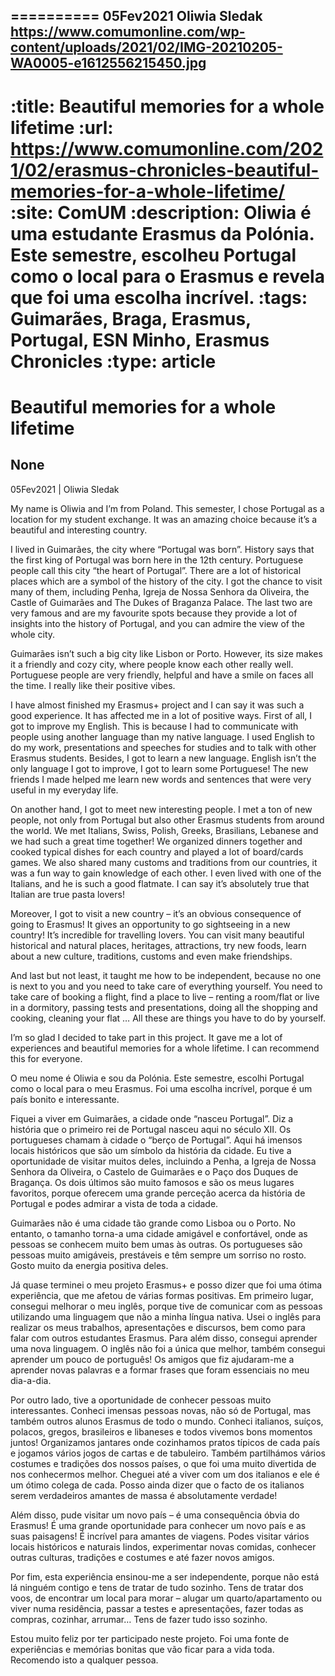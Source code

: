 
==========
05Fev2021
Oliwia Sledak
https://www.comumonline.com/wp-content/uploads/2021/02/IMG-20210205-WA0005-e1612556215450.jpg
---
:title: Beautiful memories for a whole lifetime
:url: https://www.comumonline.com/2021/02/erasmus-chronicles-beautiful-memories-for-a-whole-lifetime/
:site: ComUM
:description: Oliwia é uma estudante Erasmus da Polónia. Este semestre, escolheu Portugal como o local para o Erasmus e revela que foi uma escolha incrível.
:tags: Guimarães, Braga, Erasmus, Portugal, ESN Minho, Erasmus Chronicles
:type: article
==========


# **Beautiful memories for a whole lifetime**

## None

05Fev2021 | Oliwia Sledak

My name is Oliwia and I’m from Poland. This semester, I chose Portugal as a location for my student exchange. It was an amazing choice because it’s a beautiful and interesting country.

I lived in Guimarães, the city where “Portugal was born”. History says that the first king of Portugal was born here in the 12th century. Portuguese people call this city “the heart of Portugal”. There are a lot of historical places which are a symbol of the history of the city. I got the chance to visit many of them, including Penha, Igreja de Nossa Senhora da Oliveira, the Castle of Guimarães and The Dukes of Braganza Palace. The last two are very famous and are my favourite spots because they provide a lot of insights into the history of Portugal, and you can admire the view of the whole city.

Guimarães isn’t such a big city like Lisbon or Porto. However, its size makes it a friendly and cozy city, where people know each other really well. Portuguese people are very friendly, helpful and have a smile on faces all the time. I really like their positive vibes.

I have almost finished my Erasmus+ project and I can say it was such a good experience. It has affected me in a lot of positive ways. First of all, I got to improve my English. This is because I had to communicate with people using another language than my native language. I used English to do my work, presentations and speeches for studies and to talk with other Erasmus students. Besides, I got to learn a new language. English isn’t the only language I got to improve, I got to learn some Portuguese! The new friends I made helped me learn new words and sentences that were very useful in my everyday life.

On another hand, I got to meet new interesting people. I met a ton of new people, not only from Portugal but also other Erasmus students from around the world. We met Italians, Swiss, Polish, Greeks, Brasilians, Lebanese and we had such a great time together! We organized dinners together and cooked typical dishes for each country and played a lot of board/cards games. We also shared many customs and traditions from our countries, it was a fun way to gain knowledge of each other. I even lived with one of the Italians, and he is such a good flatmate. I can say it’s absolutely true that Italian are true pasta lovers!

Moreover, I got to visit a new country – it’s an obvious consequence of going to Erasmus! It gives an opportunity to go sightseeing in a new country! It’s incredible for travelling lovers. You can visit many beautiful historical and natural places, heritages, attractions, try new foods, learn about a new culture, traditions, customs and even make friendships.

And last but not least, it taught me how to be independent, because no one is next to you and you need to take care of everything yourself. You need to take care of booking a flight, find a place to live – renting a room/flat or live in a dormitory, passing tests and presentations, doing all the shopping and cooking, cleaning your flat … All these are things you have to do by yourself.

I’m so glad I decided to take part in this project. It gave me a lot of experiences and beautiful memories for a whole lifetime. I can recommend this for everyone.

O meu nome é Oliwia e sou da Polónia. Este semestre, escolhi Portugal como o local para o meu Erasmus. Foi uma escolha incrível, porque é um país bonito e interessante.

Fiquei a viver em Guimarães, a cidade onde “nasceu Portugal”. Diz a história que o primeiro rei de Portugal nasceu aqui no século XII. Os portugueses chamam à cidade o “berço de Portugal”. Aqui há imensos locais históricos que são um símbolo da história da cidade. Eu tive a oportunidade de visitar muitos deles, incluindo a Penha, a Igreja de Nossa Senhora da Oliveira, o Castelo de Guimarães e o Paço dos Duques de Bragança. Os dois últimos são muito famosos e são os meus lugares favoritos, porque oferecem uma grande perceção acerca da história de Portugal e podes admirar a vista de toda a cidade.

Guimarães não é uma cidade tão grande como Lisboa ou o Porto. No entanto, o tamanho torna-a uma cidade amigável e confortável, onde as pessoas se conhecem muito bem umas às outras. Os portugueses são pessoas muito amigáveis, prestáveis e têm sempre um sorriso no rosto. Gosto muito da energia positiva deles.

Já quase terminei o meu projeto Erasmus+ e posso dizer que foi uma ótima experiência, que me afetou de várias formas positivas. Em primeiro lugar, consegui melhorar o meu inglês, porque tive de comunicar com as pessoas utilizando uma linguagem que não a minha língua nativa. Usei o inglês para realizar os meus trabalhos, apresentações e discursos, bem como para falar com outros estudantes Erasmus. Para além disso, consegui aprender uma nova linguagem. O inglês não foi a única que melhor, também consegui aprender um pouco de português! Os amigos que fiz ajudaram-me a aprender novas palavras e a formar frases que foram essenciais no meu dia-a-dia.

Por outro lado, tive a oportunidade de conhecer pessoas muito interessantes. Conheci imensas pessoas novas, não só de Portugal, mas também outros alunos Erasmus de todo o mundo. Conheci italianos, suíços, polacos, gregos, brasileiros e libaneses e todos vivemos bons momentos juntos! Organizamos jantares onde cozinhamos pratos típicos de cada país e jogamos vários jogos de cartas e de tabuleiro. Também partilhámos vários costumes e tradições dos nossos países, o que foi uma muito divertida de nos conhecermos melhor. Cheguei até a viver com um dos italianos e ele é um ótimo colega de cada. Posso ainda dizer que o facto de os italianos serem verdadeiros amantes de massa é absolutamente verdade!

Além disso, pude visitar um novo país – é uma consequência óbvia do Erasmus! É uma grande oportunidade para conhecer um novo país e as suas paisagens! É incrível para amantes de viagens. Podes visitar vários locais históricos e naturais lindos, experimentar novas comidas, conhecer outras culturas, tradições e costumes e até fazer novos amigos.

Por fim, esta experiência ensinou-me a ser independente, porque não está lá ninguém contigo e tens de tratar de tudo sozinho. Tens de tratar dos voos, de encontrar um local para morar – alugar um quarto/apartamento ou viver numa residência, passar a testes e apresentações, fazer todas as compras, cozinhar, arrumar… Tens de fazer tudo isso sozinho.

Estou muito feliz por ter participado neste projeto. Foi uma fonte de experiências e memórias bonitas que vão ficar para a vida toda. Recomendo isto a qualquer pessoa.

